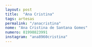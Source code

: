```yaml
---
layout: post
title:  "Ana Cristina"
tags: artesas
permalink: "/anacristina"
nome: "Ana Cristina de Santana Gomes"
numero: 81998823991
instagram: "ana8960cristina"
---
```



  
